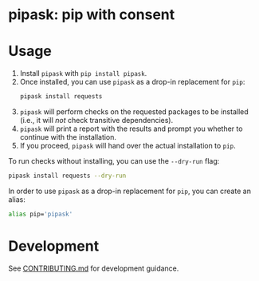 # pipask: pip with consent

# Usage
1. Install `pipask` with `pip install pipask`.
2. Once installed, you can use `pipask` as a drop-in replacement for `pip`:
    ```bash
    pipask install requests
    ```
3. `pipask` will perform checks on the requested packages to be installed (i.e., it will *not* check transitive dependencies).
4. `pipask` will print a report with the results and prompt you whether to continue with the installation.
5. If you proceed, `pipask` will hand over the actual installation to `pip`.

To run checks without installing, you can use the `--dry-run` flag:
```bash
pipask install requests --dry-run
```

In order to use `pipask` as a drop-in replacement for `pip`, you can create an alias:
```bash
alias pip='pipask'
```

# Development
See [CONTRIBUTING.md](CONTRIBUTING.md) for development guidance.
